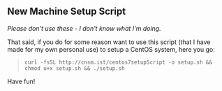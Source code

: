 ## New Machine Setup Script

*Please don't use these - I don't know what I'm doing.*

That said, if you do for some reason want to use this script (that I have made for my own personal use) to setup a CentOS system, here you go:

>`curl -fsSL http://cnsm.ist/centos7setupScript -o setup.sh && chmod u+x setup.sh && ./setup.sh`

Have fun!
